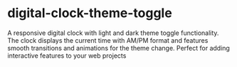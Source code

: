 # digital-clock-theme-toggle
A responsive digital clock with light and dark theme toggle functionality. The clock displays the current time with AM/PM format and features smooth transitions and animations for the theme change. Perfect for adding interactive features to your web projects
